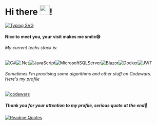 # Hi there <img src="https://github.com/blackcater/blackcater/raw/main/images/Hi.gif" height="32"/>!
[![Typing SVG](https://readme-typing-svg.herokuapp.com?color=%2336BCF7&lines=My+name+is+Artem%2C+I'+m+a+.Net+Developer)](https://git.io/typing-svg)

#### Nice to meet you, your visit makes me smile😄

###### My current techs stack is: 

![C#](https://img.shields.io/badge/c%23-%23239120.svg?style=for-the-badge&logo=c-sharp&logoColor=white)![.Net](https://img.shields.io/badge/.NET-5C2D91?style=for-the-badge&logo=.net&logoColor=white)![JavaScript](https://img.shields.io/badge/javascript-%23323330.svg?style=for-the-badge&logo=javascript&logoColor=%23F7DF1E)![MicrosoftSQLServer](https://img.shields.io/badge/Microsoft%20SQL%20Server-CC2927?style=for-the-badge&logo=microsoft%20sql%20server&logoColor=white)![Blazor](https://img.shields.io/badge/blazor-%235C2D91.svg?style=for-the-badge&logo=blazor&logoColor=white)![Docker](https://img.shields.io/badge/docker-%230db7ed.svg?style=for-the-badge&logo=docker&logoColor=white)![JWT](https://img.shields.io/badge/JWT-black?style=for-the-badge&logo=JSON%20web%20tokens)


###### Sometimes I'm practising some algorithms and other stuff on Codewars. Here's my profile
[![codewars](https://www.codewars.com/users/No_M3rcy/badges/large)](https://www.codewars.com/users/No_M3rcy) 

##### Thank you for your attention to my profile, serious quote at the end💬
[![Readme Quotes](https://quotes-github-readme.vercel.app/api?type=horizontal&theme=dark)](https://github.com/piyushsuthar/github-readme-quotes)
<!--


Here are some ideas to get you started:

- 🔭 I’m currently working on ...
- 🌱 I’m currently learning ...
- 👯 I’m looking to collaborate on ...
- 🤔 I’m looking for help with ...
- 💬 Ask me about ...
- 📫 How to reach me: ...
- 😄 Pronouns: ...
- ⚡ Fun fact: ...
-->
